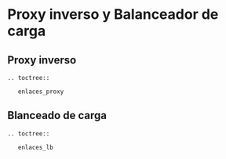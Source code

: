 # Proxy inverso y Balanceador de carga 

## Proxy inverso
```eval_rst
.. toctree::
   
   enlaces_proxy
```


## Blanceado de carga
```eval_rst
.. toctree::
   
   enlaces_lb
```
   
